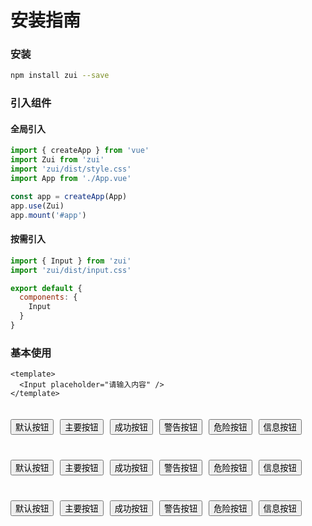 # 安装指南

### 安装

```bash
npm install zui --save
```

### 引入组件

#### 全局引入

```javascript
import { createApp } from 'vue'
import Zui from 'zui'
import 'zui/dist/style.css'
import App from './App.vue'

const app = createApp(App)
app.use(Zui)
app.mount('#app')
```

#### 按需引入

```javascript
import { Input } from 'zui'
import 'zui/dist/input.css'

export default {
  components: {
    Input
  }
}
```

### 基本使用

```vue
<template>
  <Input placeholder="请输入内容" />
</template>
```

<script setup>
import Button from '../src/components/Button.vue'
</script>
<style>
  .button-group {
    padding:20px 0px ;
    display:flex;
    gap:10px;
  }
</style>
<div class="button-group">
  <Button>默认按钮</Button>
  <Button type="primary">主要按钮</Button>
  <Button type="success">成功按钮</Button>
  <Button type="warning">警告按钮</Button>
  <Button type="danger">危险按钮</Button>
  <Button type="info">信息按钮</Button>
</div>
<div class="button-group">
  <Button>默认按钮</Button>
  <Button type="primary" text>主要按钮</Button>
  <Button type="success" text>成功按钮</Button>
  <Button type="warning" text>警告按钮</Button>
  <Button type="danger" text>危险按钮</Button>
  <Button type="info" text>信息按钮</Button>
</div>
<div class="button-group">
  <Button>默认按钮</Button>
  <Button type="primary" text border>主要按钮</Button>
  <Button type="success" text border>成功按钮</Button>
  <Button type="warning" text border>警告按钮</Button>
  <Button type="danger" text border>危险按钮</Button>
  <Button type="info" text border>信息按钮</Button>
</div>
